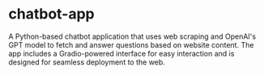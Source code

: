 # chatbot-app
A Python-based chatbot application that uses web scraping and OpenAI's GPT model to fetch and answer questions based on website content. The app includes a Gradio-powered interface for easy interaction and is designed for seamless deployment to the web.
